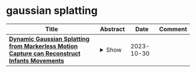 # gaussian splatting

| **Title** | **Abstract** | **Date** | **Comment** |
| --- | --- | --- | --- |
| **[Dynamic Gaussian Splatting from Markerless Motion Capture can Reconstruct Infants Movements](http://arxiv.org/abs/2310.19441v1)** | <details><summary>Show</summary><p>Easy access to precise 3D tracking of movement could benefit many aspects of rehabilitation. A challenge to achieving this goal is that while there are many datasets and pretrained algorithms for able-bodied adults, algorithms trained on these datasets often fail to generalize to clinical populations including people with disabilities, infants, and neonates. Reliable movement analysis of infants and neonates is important as spontaneous movement behavior is an important indicator of neurological function and neurodevelopmental disability, which can help guide early interventions. We explored the application of dynamic Gaussian splatting to sparse markerless motion capture (MMC) data. Our approach leverages semantic segmentation masks to focus on the infant, significantly improving the initialization of the scene. Our results demonstrate the potential of this method in rendering novel views of scenes and tracking infant movements. This work paves the way for advanced movement analysis tools that can be applied to diverse clinical populations, with a particular emphasis on early detection in infants.</p></details> | 2023-10-30 |  |